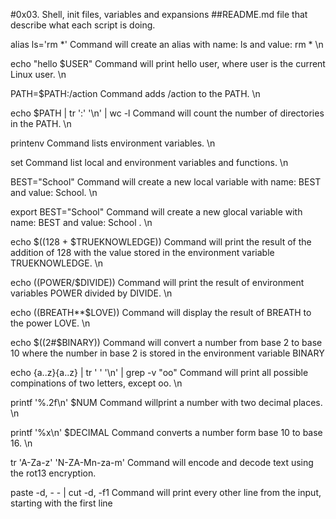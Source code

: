 #0x03. Shell, init files, variables and expansions
##README.md file that describe what each script is doing.

alias ls='rm *' Command will create an alias with name: ls and value: rm * \n

echo "hello $USER" Command will print hello user, where user is the current Linux user. \n

PATH=$PATH:/action Command adds /action to the PATH. \n

echo $PATH | tr ':' '\n' | wc -l Command will count the number of directories in the PATH. \n

printenv Command lists environment variables. \n

set Command list local and environment variables and functions. \n

BEST="School" Command will create a new local variable with name: BEST and value: School. \n

export BEST="School" Command will create a new glocal variable with name: BEST and value: School . \n

echo $((128 + $TRUEKNOWLEDGE)) Command will print the result of the addition of 128 with the value stored in the environment variable TRUEKNOWLEDGE. \n

echo $(($POWER/$DIVIDE)) Command will print the result of environment variables POWER divided by DIVIDE. \n

echo $(($BREATH**$LOVE)) Command will display the result of BREATH to the power LOVE. \n

echo $((2#$BINARY)) Command will convert a number from base 2 to base 10 where the number in base 2 is stored in the environment variable BINARY

echo {a..z}{a..z} | tr ' ' '\n' | grep -v "oo" Command will print all possible compinations of two letters, except oo. \n

printf '%.2f\n' $NUM Command willprint a number with two decimal places. \n

printf '%x\n' $DECIMAL Command converts a number form base 10 to base 16. \n

tr 'A-Za-z' 'N-ZA-Mn-za-m' Command will encode and decode text using the rot13 encryption.

paste -d, - - | cut -d, -f1  Command will print every other line from the input, starting with the first line





